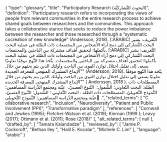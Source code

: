 {
    "type": "glossary",
    "title": "Participatory Research (البحوث التَّشاركيَّة)",
    "definition": "Participatory research refers to incorporating the views of people from relevant communities in the entire research process to achieve shared goals between researchers and the communities. This approach takes a collaborative stance that seeks to reduce the power imbalance between the researcher and those researched through a “systematic cocreation of new knowledge” (Andersson, 2018). [:ARABIC] التَّعريف: يشير البحث التَّشاركي إلى دمج آراء الأشخاص من المجتمعات ذات الصِّلة في عملية البحث بأكملها؛ لتحقيق أهداف مشتركة بين الباحثين والمجتمعات. [:ARABIC]  التَّعريف: يشير البحث التَّشاركي إلى دمج آراء الأشخاص من المجتمعات ذات الصِّلة في عملية البحث بأكملها؛ لتحقيق أهداف مشتركة بين الباحثين والمجتمعات. يتَّخذ هذا النَّهج موقفًا تعاونيًا يسعى إلى تقليل اختلال توازن القوى بين الباحث وأولئك الذين يتم بحثهم من خلال \"الإبداع المشترك المنهجي للمعرفة الجديدة\" (Andersson, 2018). يتَّخذ هذا النَّهج موقفًا تعاونيًا يسعى إلى تقليل اختلال توازن القوى بين الباحث وأولئك الذين يتم بحثهم من خلال \"الإبداع المشترك المنهجي للمعرفة الجديدة\" ( Andersson, 2018 ). المصطلحات ذات الصِّلة: البحث التَّعاوني؛ الشُّمول؛  التَّنوع العصبيّ،  عيِّنة ومجتمع الدِّراسة المساهمين؛  النَّموذج التَّحويليّ. المصطلحات ذات الصِّلة : البحث التَّعاوني ؛ الشُّمول؛ التَّنوع العصبيّ، عيِّنة ومجتمع الدِّراسة المساهمين؛ النَّموذج التَّحويلي ّ.",
    "related_terms": [
        "C ollaborative research",
        "Inclusion",
        "Neurodiversity",
        "Patient and Public Involvement (PPI)",
        "Transformative paradigm"
    ],
    "references": [
        "Cornwall and Jewkes (1995); Fletcher-Watson et al. (2019); Kiernan (1999 ); Leavy (2017); Ottmann et al. (2011); Rose (2018)"
    ],
    "alt_related_terms": [
        null
    ],
    "drafted_by": [
        "Tamara Kalandadze"
    ],
    "reviewed_by": [
        "Jamie P. Cockcroft",
        "Bethan Iley ",
        "Halil E. Kocalar",
        "Michele C. Lim"
    ],
    "language": "arabic"
}